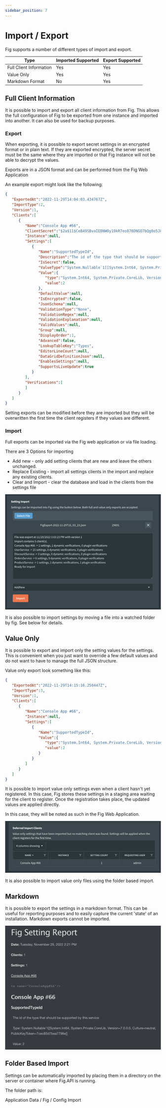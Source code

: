 ```yaml
---
sidebar_position: 7
---
```


# Import / Export

Fig supports a number of different types of import and export.

| Type                    | Imported Supported | Export Supported |
| ----------------------- | ------------------ | ---------------- |
| Full Client Information | Yes                | Yes              |
| Value Only              | Yes                | Yes              |
| Markdown Format         | No                 | Yes              |

## Full Client Information

It is possible to import and export all client information from Fig. This allows the full configuration of Fig to be exported from one instance and imported into another. It can also be used for backup purposes.

### Export

When exporting, it is possible to export secret settings in an encrypted format or in plain text. If they are exported encrypted, the server secret must be the same where they are imported or that Fig instance will not be able to decrypt the values.

Exports are in a JSON format and can be performed from the Fig Web Application

An example export might look like the following:

```json
{
   "ExportedAt":"2022-11-29T14:04:03.434767Z",
   "ImportType":2,
   "Version":1,
   "Clients":[
      {
         "Name":"Console App #66",
         "ClientSecret":"$2a$11$CeB49SBvaIEBNWOy19kR7eo878DNGO7bQg0o5J8YQLgUP/favAMfa",
         "Instance":null,
         "Settings":[
            {
               "Name":"SupportedTypeId",
               "Description":"The id of the type that should be supported by this service",
               "IsSecret":false,
               "ValueType":"System.Nullable`1[[System.Int64, System.Private.CoreLib, Version=7.0.0.0, Culture=neutral, PublicKeyToken=7cec85d7bea7798e]], System.Private.CoreLib, Version=7.0.0.0, Culture=neutral, PublicKeyToken=7cec85d7bea7798e",
               "Value":{
                  "type":"System.Int64, System.Private.CoreLib, Version=7.0.0.0, Culture=neutral, PublicKeyToken=7cec85d7bea7798e",
                  "value":2
               },
               "DefaultValue":null,
               "IsEncrypted":false,
               "JsonSchema":null,
               "ValidationType":"None",
               "ValidationRegex":null,
               "ValidationExplanation":null,
               "ValidValues":null,
               "Group":null,
               "DisplayOrder":1,
               "Advanced":false,
               "LookupTableKey":"Types",
               "EditorLineCount":null,
               "DataGridDefinitionJson":null,
               "EnablesSettings":null,
               "SupportsLiveUpdate":true
            }
         ],
         "Verifications":[
         ]
      }
   ]
}
```

Setting exports can be modified before they are imported but they will be overwritten the first time the client registers if they values are different.

### Import

Full exports can be imported via the Fig web application or via file loading. 

There are 3 Options for importing

- Add new - only add setting clients that are new and leave the others unchanged.
- Replace Existing - import all settings clients in the import and replace any existing clients.
- Clear and Import - clear the database and load in the clients from the settings file

![image-20221129151143581](../../static/img/image-20221129151143581.png)

It is also possible to import settings by moving a file into a watched folder by fig. See below for details.



## Value Only

It is possible to export and import only the setting values for the settings. This is convenient when you just want to override a few default values and do not want to have to manage the full JSON structure.

Value only export look something like this:

```json
{
   "ExportedAt":"2022-11-29T14:15:16.250447Z",
   "ImportType":3,
   "Version":1,
   "Clients":[
      {
         "Name":"Console App #66",
         "Instance":null,
         "Settings":[
            {
               "Name":"SupportedTypeId",
               "Value":{
                  "type":"System.Int64, System.Private.CoreLib, Version=7.0.0.0, Culture=neutral, PublicKeyToken=7cec85d7bea7798e",
                  "value":2
               }
            }
         ]
      }
   ]
}
```



It is possible to import value only settings even when a client hasn't yet registered. In this case, Fig stores these settings in a staging area waiting for the client to register. Once the registration takes place, the updated values are applied directly.

In this case, they will be noted as such in the Fig Web Application.

![image-20221129151804522](../../static/img/image-20221129151804522.png)

It is also possible to import value only files using the folder based import.



## Markdown

It is possible to export the settings in a markdown format. This can be useful for reporting purposes and to easily capture the current 'state' of an installation. Markdown exports cannot be imported.

![image-20221129152212699](../../static/img/image-20221129152212699.png)

## Folder Based Import

Settings can be automatically imported by placing them in a directory on the server or container where Fig.API is running.

The folder path is:

Application Data / Fig / Config Import